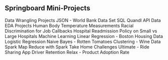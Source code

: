 ## Springboard Mini-Projects

  Data Wrangling Projects
        JSON - World Bank Data Set
        SQL
        Quandl API Data
  EDA Projects
        Human Body Temperature Measurements
        Racial Discrimination for Job Callbacks
        Hospital Readmission Policy on Small vs Large Hospitals
  Machine Learning
        Linear Regression - Boston Housing Data
        Logistic Regression
        Naive Bayes - Rotten Tomatoes
        Clustering - Wine Data
  Spark
        Map Reduce with Spark
  Take Home Challenges
        Ultimate - Ride Sharing App Driver Retention
        Relax - Product Adoption Rate
